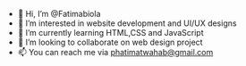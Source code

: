 - 👋 Hi, I’m @Fatimabiola
- 👀 I’m interested in website development and UI/UX designs
- 🌱 I’m currently learning HTML,CSS and JavaScript
- 💞️ I’m looking to collaborate on web design project 
- 📫 You can reach me via phatimatwahab@gmail.com

<!---
Fatimabiola/Fatimabiola is a ✨ special ✨ repository because its `README.md` (this file) appears on your GitHub profile.
You can click the Preview link to take a look at your changes.
--->
